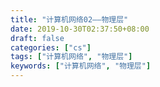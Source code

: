 ```yaml
---
title: "计算机网络02——物理层"
date: 2019-10-30T02:37:50+08:00
draft: false
categories: ["cs"]
tags: ["计算机网络", "物理层"]
keywords: ["计算机网络", "物理层"]
---
```


